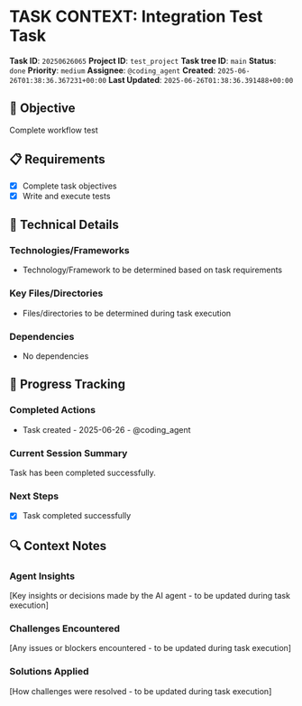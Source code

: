 # TASK CONTEXT: Integration Test Task

**Task ID**: `20250626065`
**Project ID**: `test_project`
**Task tree ID**: `main`
**Status**: `done`
**Priority**: `medium`
**Assignee**: `@coding_agent`
**Created**: `2025-06-26T01:38:36.367231+00:00`
**Last Updated**: `2025-06-26T01:38:36.391488+00:00`

## 🎯 Objective
Complete workflow test

## 📋 Requirements
- [x] Complete task objectives
- [x] Write and execute tests

## 🔧 Technical Details
### Technologies/Frameworks
- Technology/Framework to be determined based on task requirements

### Key Files/Directories
- Files/directories to be determined during task execution

### Dependencies
- No dependencies

## 🚀 Progress Tracking
### Completed Actions
- Task created - 2025-06-26 - @coding_agent

### Current Session Summary
Task has been completed successfully.

### Next Steps
- [x] Task completed successfully

## 🔍 Context Notes
### Agent Insights
[Key insights or decisions made by the AI agent - to be updated during task execution]

### Challenges Encountered
[Any issues or blockers encountered - to be updated during task execution]

### Solutions Applied
[How challenges were resolved - to be updated during task execution]
